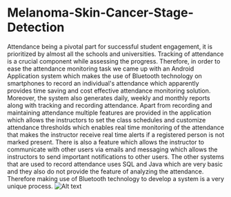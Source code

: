 # Melanoma-Skin-Cancer-Stage-Detection

Attendance being a pivotal part for successful student engagement, it is prioritized by almost all the schools and universities. Tracking of attendance is a crucial component while assessing the progress. Therefore, in order to ease the attendance monitoring task we came up with an Android Application system  which makes the use of Bluetooth technology on smartphones to record an individual's attendance which apparently provides time saving and cost effective attendance monitoring solution. Moreover, the system also generates daily, weekly and monthly reports along with tracking and recording attendance. Apart from recording and maintaining attendance multiple features are provided in the application which allows the instructors to set the class schedules and customize attendance thresholds which enables real time monitoring of the attendance that makes the instructor receive real time alerts if a registered person is not marked present. There is also a feature which allows the instructor to communicate with other users via emails and messaging which allows the instructors to send important notifications to other users. The other systems that are used to record attendance uses SQL and Java which are very basic and they also do not provide the feature of analyzing the attendance. Therefore making use of Bluetooth technology to develop a system is a very unique process.
![Alt text](https://github.com/BhushanDhamankar/CollegeFinderAPI/tree/master)
